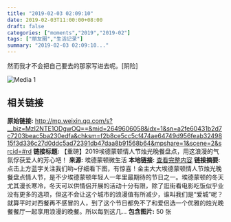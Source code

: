 ```yaml
---
title: "2019-02-03 02:09:10"
date: 2019-02-03T11:00:00+08:00
draft: false
categories: ["moments","2019","2019-02"]
tags: ["朋友圈","生活记录"]
summary: "2019-02-03 02:09:10..."
---
```


然而我才不会把自己要去的那家写进去呢。[阴险]

![Media 1](/Moments/photos/2019-02-03/201902030209100.jpg)

## 相关链接

**原始链接:** http://mp.weixin.qq.com/s?__biz=MzI2NTE1ODgwOQ==&mid=2649606058&idx=1&sn=a2fe60431b2d7c7203beac5ba230edfa&chksm=f2b8ce5cc5cf474ae64749d956feab3249815f3d336c27d0ddc5ad72391db47daa8b91568b64&mpshare=1&scene=2&srcid=#rd
**链接标题:** 【重磅】2019埃德蒙顿情人节烛光晚餐盘点，用这浪漫的气氛俘获爱人的芳心吧！
**来源:** 埃德蒙顿微生活
**本地链接:** [查看完整内容](/link_content/2019/02/2019-02-03-1/link_content/)
**链接摘要:** 点击上方蓝字关注我们哟~仔细看下图，有惊喜！金主大大埃德蒙顿情人节烛光晚餐盘点情人节，是不少埃德蒙顿年轻人一年里最期待的节日之一。埃德蒙顿的冬天尤其漫长寒冷，冬天可以供情侣开展的活动十分有限，除了逛街看电影吃饭似乎业没有更多的选项，但这不会让这个城市的浪漫值有所减少，谁叫我们是“爱城”呢？就算平时对西餐再不感冒的人，到了这个节日都免不了和爱侣选一个优雅的烛光晚餐餐厅一起享用浪漫的晚餐。所以每到这几...
**包含图片:** 50 张

